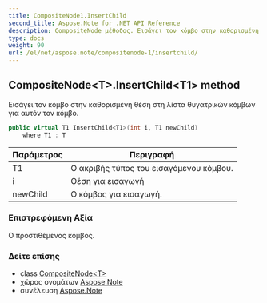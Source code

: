 ```yaml
---
title: CompositeNode1.InsertChild
second_title: Aspose.Note for .NET API Reference
description: CompositeNode μέθοδος. Εισάγει τον κόμβο στην καθορισμένη θέση στη λίστα θυγατρικών κόμβων για αυτόν τον κόμβο.
type: docs
weight: 90
url: /el/net/aspose.note/compositenode-1/insertchild/
---
```

## CompositeNode&lt;T&gt;.InsertChild&lt;T1&gt; method

Εισάγει τον κόμβο στην καθορισμένη θέση στη λίστα θυγατρικών κόμβων για αυτόν τον κόμβο.

```csharp
public virtual T1 InsertChild<T1>(int i, T1 newChild)
    where T1 : T
```

| Παράμετρος | Περιγραφή |
| --- | --- |
| T1 | Ο ακριβής τύπος του εισαγόμενου κόμβου. |
| i | Θέση για εισαγωγή |
| newChild | Ο κόμβος για εισαγωγή. |

### Επιστρεφόμενη Αξία

Ο προστιθέμενος κόμβος.

### Δείτε επίσης

* class [CompositeNode&lt;T&gt;](../)
* χώρος ονομάτων [Aspose.Note](../../compositenode-1/)
* συνέλευση [Aspose.Note](../../../)


